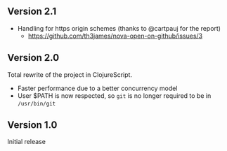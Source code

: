 ## Version 2.1

- Handling for https origin schemes (thanks to @cartpauj for the report)
    - https://github.com/th3james/nova-open-on-github/issues/3

## Version 2.0

Total rewrite of the project in ClojureScript.

- Faster performance due to a better concurrency model
- User $PATH is now respected, so `git` is no longer required to be in `/usr/bin/git`

## Version 1.0

Initial release
